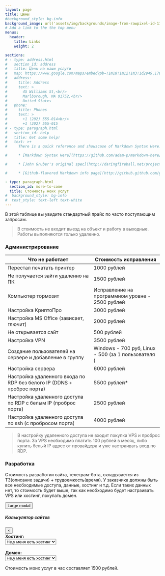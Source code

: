 ```yaml
---
layout: page
title: Цены
#background_style: bg-info
background_image: url('assets/img/backgrounds/image-from-rawpixel-id-1199650-jpeg.jpg')
# Add a link to the the top menu
menus:
  header:
    title: Links
    weight: 2

sections:
# - type: address.html
#   section_id: address
#   title: Цены на наши услуги
#   map: https://www.google.com/maps/embed?pb=!1m18!1m12!1m3!1d2949.1784803899586!2d-71.56614568458906!3d42.338717979188324!2m3!1f0!2f0!3f0!3m2!1i1024!2i768!4f13.1!3m3!1m2!1s0x0%3A0x6335220b7c08850a!2sMarlborough%20District%20Court!5e0!3m2!1sen!2sbg!4v1583193778570!5m2!1sen!2sbg
#   address:
#     title: Address
#     text: >
#       45 Williams St,<br/>
#       Marlborough, MA 01752,<br/>
#       United States
#   phone:
#     title: Phones
#     text: >
#       +1 (202) 555-014<br/>
#       +1 (202) 555-015
# - type: paragraph.html
#   section_id: help
#   title: Get some help!
#   text: >+
#     There is a quick reference and showscase of Markdown Syntax Here:

#     * [Markdown Syntax Here](https://github.com/adam-p/markdown-here/wiki/Markdown-Cheatsheet).

#     * [John Gruber's original spec](http://daringfireball.net/projects/markdown/).

#     * [Github-flavored Markdown info page](http://github.github.com/github-flavored-markdown/).

- type: paragraph.html
  section_id: more-to-come
  title: Стоимость моих услуг
#  background_style: bg-info
#  text_style: text-left text-white
---
```

В этой таблице вы увидите стандартный прайс по часто поступающим запросам.

> В стоимость не входит выезд на объект и работу в выходные. Работы выполняются только удаленно. 

### Администрирование

| Что не работает                                                        | Стоимость исправления                               |
|------------------------------------------------------------------------|-----------------------------------------------------|
| Перестал печатать принтер                                              | 1000 рублей                                         |
| Не получается зайти удаленно на ПК                                     | 1500 рублей                                         |
| Компьютер тормозит                                                     | Исправление на программном уровне - 2500 рублей     |
| Настройка КриптоПро                                                    | 3000 рублей                                         |
| Настройка MS Office (зависает, глючит)                                 | 2000 рублей                                         |
| Не открывается сайт                                                    | 500 рублей                                          |
| Настройка VPN                                                          | 3500 рублей                                         |
| Создание пользователей на сервере и добавление в группу                | Windows - 700 руб, Linux - 500 (за 1 пользователя ) |
| Настройка сервера                                                      | 6000 рублей                                         |
| Настройка удаленного входа по RDP без белого IP (DDNS + проброс порта) | 5500 рублей*                                        |
| Настройка удаленного доступа по RDP с белым IP (проброс порта)         | 2500 рублей                                         |
| Настройка удаленного доступа по ssh (с пробросом порта)                | 4000 рублей                                         |


> В настройку удаленного доступа не входит покупка VPS и проброс порта. За VPS необходимо платить 100 рублей в месяц, либо купить белый IP адрес от провайдера и уже настраивать вход по RDP.

### Разработка

Стоимость разработки сайта, телеграм-бота, складывается из ТЗ(описание задачи) + трудоемкость(время). У заказчика должны быть все необходимые доступа, данные, хостинг и т.д. Если таких данных нет, то стоимость будет выше, так как необходимо будет настраивать VPS или хостинг, покупать домен. 

<!-- Large modal -->
<button type="button" class="btn btn-primary" data-toggle="modal" data-target=".bd-example-modal-lg">Large modal</button>

<div class="modal fade bd-example-modal-lg" tabindex="-1" role="dialog" aria-labelledby="myLargeModalLabel" aria-hidden="true">
  <div class="modal-dialog modal-lg">
   <div class="modal-content">
      <div class="modal-header">
        <h5 class="modal-title">Калькулятор сайтов</h5>
        <button type="button" class="close" data-dismiss="modal" aria-label="Close">
          <span aria-hidden="true">&times;</span>
        </button>
      </div>
      <div class="modal-body">
        <b>Хостинг:</b><br/>
         <select onchange="calc()" id="hosting">
            <option value="0">Не,у меня есть хостинг</option>
            <option value="5000">Да,мне нужен хостинг</option>
        </select><br/><br>
        <b>Домен:</b><br/>
         <select onchange="calc()" id="hosting">
            <option value="0">Не,у меня есть хостинг</option>
            <option value="5000">Да,мне нужен хостинг</option>
        </select><br/>
      </div>
    </div>
  </div>
</div>



Стоимость моих услуг в час составляет 1500 рублей.
